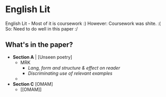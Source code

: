 # English Lit
English Lit - Most of it is coursework :) 
However: Coursework was shite. :(
So: Need to do well in this paper :/

## What's in the paper?
* **Section A** | \[Unseen poetry]
	* MRK
		* *Lang, form and structure & effect on reader*
		* *Discriminating use of relevant examples*
	* 
* **Section C** \[OMAM]
	* [[OMAM]]